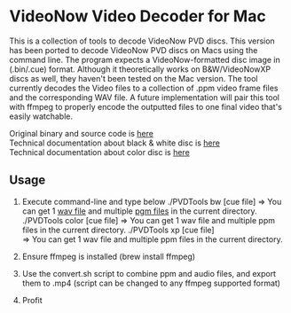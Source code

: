 # VideoNow Video Decoder for Mac

This is a collection of tools to decode VideoNow PVD discs. This version has been ported to decode VideoNow PVD discs on Macs using the command line. The program expects a VideoNow-formatted disc image in (.bin/.cue) format. Although it theoretically works on B&W/VideoNowXP discs as well, they haven't been tested on the Mac version. The tool currently decodes the Video files to a collection of .ppm video frame files and the corresponding WAV file. A future implementation will pair this tool with ffmpeg to properly encode the outputted files to one final video that's easily watchable.

Original binary and source code is [here](https://sourceforge.net/projects/pvdtools/)  
Technical documentation about black & white disc is [here](https://web.archive.org/web/20161026023116/http://pvdtools.sourceforge.net:80/format.txt)  
Technical documentation about color disc is [here](https://forum.videohelp.com/threads/123262-converting-video-formats-%28For-Hasbro-s-VideoNow%29-I-know-the/page17#post1149694)

## Usage
1. Execute command-line and type below
   ./PVDTools bw [cue file]
   => You can get 1 [wav file](https://en.wikipedia.org/wiki/WAV) and multiple [pgm files](https://en.wikipedia.org/wiki/Netpbm_format) in the current directory.
   ./PVDTools color [cue file]
   => You can get 1 wav file and multiple ppm files in the current directory.
   ./PVDTools xp [cue file]  
   => You can get 1 wav file and multiple ppm files in the current directory.
 
2. Ensure ffmpeg is installed (brew install ffmpeg)
3. Use the convert.sh script to combine ppm and audio files, and export them to .mp4 (script can be changed to any ffmpeg supported format)
4. Profit


